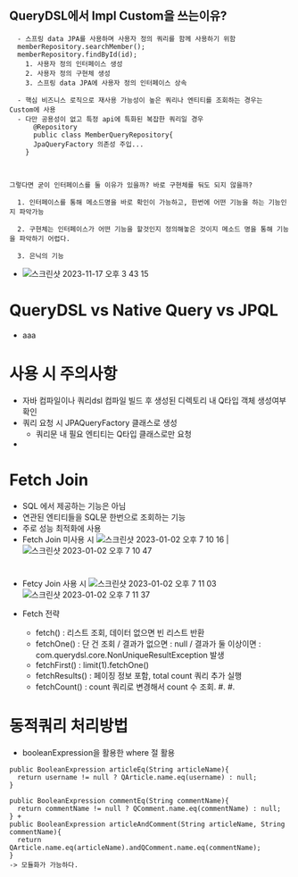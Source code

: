 ## QueryDSL에서 Impl Custom을 쓰는이유?
```
  - 스프링 data JPA를 사용하며 사용자 정의 쿼리를 함께 사용하기 위함
  memberRepository.searchMember();
  memberRepository.findById(id);
    1. 사용자 정의 인터페이스 생성
    2. 사용자 정의 구현체 생성
    3. 스프링 data JPA에 사용자 정의 인터페이스 상속

  - 핵심 비즈니스 로직으로 재사용 가능성이 높은 쿼리나 엔티티를 조회하는 경우는 Custom에 사용
  - 다만 공용성이 없고 특정 api에 특화된 복잡한 쿼리일 경우
      @Repository
      public class MemberQueryRepository{
      JpaQueryFactory 의존성 주입...
    }

  
```
`그렇다면 굳이 인터페이스를 둘 이유가 있을까? 바로 구현체를 둬도 되지 않을까?
  `
```
  1. 인터페이스를 통해 메소드명을 바로 확인이 가능하고, 한번에 어떤 기능을 하는 기능인지 파악가능

  2. 구현체는 인터페이스가 어떤 기능을 할것인지 정의해놓은 것이지 메소드 명을 통해 기능을 파악하기 어렵다.

  3. 은닉의 기능
```

  - ![스크린샷 2023-11-17 오후 3 43 15](https://github.com/pnci1029/TIL/assets/81909140/636537a2-1cbc-4583-ae10-abcaf1528211)


# QueryDSL vs Native Query vs JPQL
  - aaa

# 사용 시 주의사항
  - 자바 컴파일이나 쿼리dsl 컴파일 빌드 후 생성된 디렉토리 내 Q타입 객체 생성여부 확인
  - 쿼리 요청 시 JPAQueryFactory 클래스로 생성
    - 쿼리문 내 필요 엔티티는 Q타입 클래스로만 요청
  - 
# Fetch Join
  - SQL 에서 제공하는 기능은 아님
  - 연관된 엔티티들을 SQL문 한번으로 조회하는 기능
  - 주로 성능 최적화에 사용
  - Fetch Join 미사용 시
![스크린샷 2023-01-02 오후 7 10 16](https://user-images.githubusercontent.com/81909140/210236485-73cfa779-e87a-4520-83ba-a2f569b8388a.png) | ![스크린샷 2023-01-02 오후 7 10 47](https://user-images.githubusercontent.com/81909140/210236491-a50e1e64-d38d-4454-9cf8-935396c26e86.png)  
#  
#

  - Fetcy Join 사용 시
![스크린샷 2023-01-02 오후 7 11 03](https://user-images.githubusercontent.com/81909140/210236502-afd61c16-4e98-4677-b9fc-150989a656be.png)
![스크린샷 2023-01-02 오후 7 11 37](https://user-images.githubusercontent.com/81909140/210236506-d4647f3e-3d31-4180-afbc-8fa93db3944d.png)

  - Fetch 전략
    - fetch() : 리스트 조회, 데이터 없으면 빈 리스트 반환
    - fetchOne() : 단 건 조회 / 결과가 없으면 : null / 결과가 둘 이상이면 : com.querydsl.core.NonUniqueResultException 발생
    - fetchFirst() : limit(1).fetchOne()
    - fetchResults() : 페이징 정보 포함, total count 쿼리 추가 실행
    - fetchCount() : count 쿼리로 변경해서 count 수 조회. 
#. 
#. 
# 동적쿼리 처리방법
  - booleanExpression을 활용한 where 절 활용
  ```
  public BooleanExpression articleEq(String articleName){
    return username != null ? QArticle.name.eq(username) : null;
  }
  
  public BooleanExpression commentEq(String commentName){
    return commentName != null ? QComment.name.eq(commentName) : null;
  } + 
  public BooleanExpression articleAndComment(String articleName, String commentName){
    return QArticle.name.eq(articleName).andQComment.name.eq(commentName);
  }
  -> 모듈화가 가능하다.
  ```


